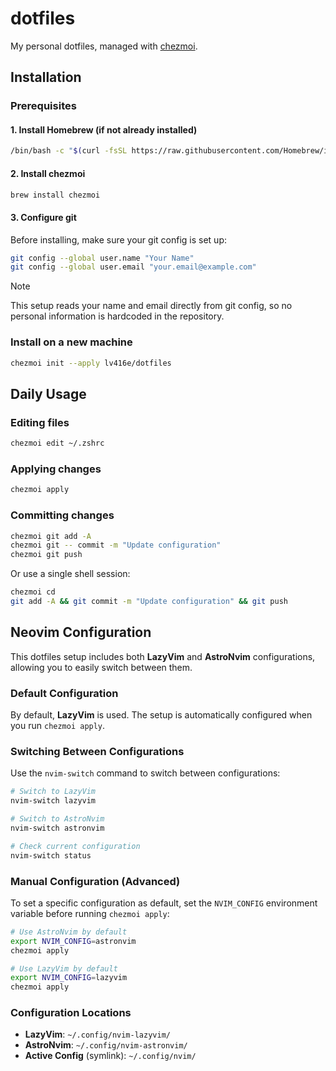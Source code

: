 # dotfiles

My personal dotfiles, managed with [chezmoi](https://www.chezmoi.io/).

## Installation

### Prerequisites

#### 1. Install Homebrew (if not already installed)

```sh
/bin/bash -c "$(curl -fsSL https://raw.githubusercontent.com/Homebrew/install/HEAD/install.sh)"
```

#### 2. Install chezmoi

```sh
brew install chezmoi
```

#### 3. Configure git

Before installing, make sure your git config is set up:

```sh
git config --global user.name "Your Name"
git config --global user.email "your.email@example.com"
```

> [!NOTE]
> This setup reads your name and email directly from git config, so no personal information is hardcoded in the repository.

### Install on a new machine

```sh
chezmoi init --apply lv416e/dotfiles
```

## Daily Usage

### Editing files

```sh
chezmoi edit ~/.zshrc
```

### Applying changes

```sh
chezmoi apply
```

### Committing changes

```sh
chezmoi git add -A
chezmoi git -- commit -m "Update configuration"
chezmoi git push
```

Or use a single shell session:

```sh
chezmoi cd
git add -A && git commit -m "Update configuration" && git push
```

## Neovim Configuration

This dotfiles setup includes both **LazyVim** and **AstroNvim** configurations, allowing you to easily switch between them.

### Default Configuration

By default, **LazyVim** is used. The setup is automatically configured when you run `chezmoi apply`.

### Switching Between Configurations

Use the `nvim-switch` command to switch between configurations:

```sh
# Switch to LazyVim
nvim-switch lazyvim

# Switch to AstroNvim
nvim-switch astronvim

# Check current configuration
nvim-switch status
```

### Manual Configuration (Advanced)

To set a specific configuration as default, set the `NVIM_CONFIG` environment variable before running `chezmoi apply`:

```sh
# Use AstroNvim by default
export NVIM_CONFIG=astronvim
chezmoi apply

# Use LazyVim by default
export NVIM_CONFIG=lazyvim
chezmoi apply
```

### Configuration Locations

- **LazyVim**: `~/.config/nvim-lazyvim/`
- **AstroNvim**: `~/.config/nvim-astronvim/`
- **Active Config** (symlink): `~/.config/nvim/`
